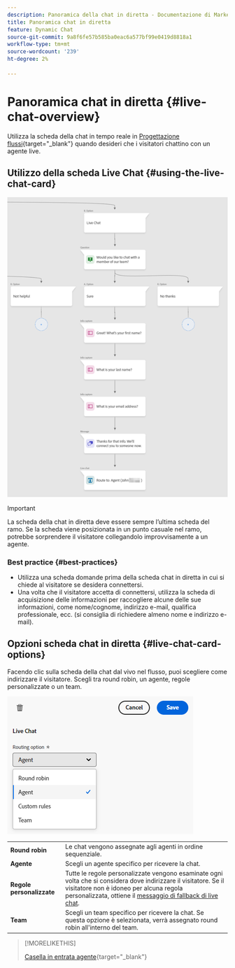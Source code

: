 ```yaml
---
description: Panoramica della chat in diretta - Documentazione di Marketo - Documentazione del prodotto
title: Panoramica chat in diretta
feature: Dynamic Chat
source-git-commit: 9a8f6fe57b585ba0eac6a577bf99e0419d8818a1
workflow-type: tm+mt
source-wordcount: '239'
ht-degree: 2%

---
```


# Panoramica chat in diretta {#live-chat-overview}

Utilizza la scheda della chat in tempo reale in [Progettazione flussi](/help/marketo/product-docs/demand-generation/dynamic-chat/automated-chat/stream-designer.md){target="_blank"} quando desideri che i visitatori chattino con un agente live.

## Utilizzo della scheda Live Chat {#using-the-live-chat-card}

![](assets/live-chat-overview-1.png)

>[!IMPORTANT]
>
>La scheda della chat in diretta deve essere sempre l’ultima scheda del ramo. Se la scheda viene posizionata in un punto casuale nel ramo, potrebbe sorprendere il visitatore collegandolo improvvisamente a un agente.

### Best practice {#best-practices}

* Utilizza una scheda domande prima della scheda chat in diretta in cui si chiede al visitatore se desidera connettersi.
* Una volta che il visitatore accetta di connettersi, utilizza la scheda di acquisizione delle informazioni per raccogliere alcune delle sue informazioni, come nome/cognome, indirizzo e-mail, qualifica professionale, ecc. (si consiglia di richiedere almeno nome e indirizzo e-mail).

## Opzioni scheda chat in diretta {#live-chat-card-options}

Facendo clic sulla scheda della chat dal vivo nel flusso, puoi scegliere come indirizzare il visitatore. Scegli tra round robin, un agente, regole personalizzate o un team.

![](assets/live-chat-overview-2.png)

<table> 
 <tbody> 
  <tr> 
   <td><b>Round robin</b></td>
   <td>Le chat vengono assegnate agli agenti in ordine sequenziale.</td>
  </tr> 
  <tr> 
   <td><b>Agente</b></td>
   <td>Scegli un agente specifico per ricevere la chat.</td>
  </tr>
    <tr> 
   <td><b>Regole personalizzate</b></td>
   <td>Tutte le regole personalizzate vengono esaminate ogni volta che si considera dove indirizzare il visitatore. Se il visitatore non è idoneo per alcuna regola personalizzata, ottiene il <a href="/help/marketo/product-docs/demand-generation/dynamic-chat/setup-and-configuration/agent-management.md#live-chat-fallback" target="_blank">messaggio di fallback di live chat</a>.</td>
  </tr> 
  <tr> 
   <td><b>Team</b></td>
   <td>Scegli un team specifico per ricevere la chat. Se questa opzione è selezionata, verrà assegnato round robin all'interno del team.</td>
  </tr>
 </tbody> 
</table>

>[!MORELIKETHIS]
>
>[Casella in entrata agente](/help/marketo/product-docs/demand-generation/dynamic-chat/live-chat/agent-inbox.md){target="_blank"}
